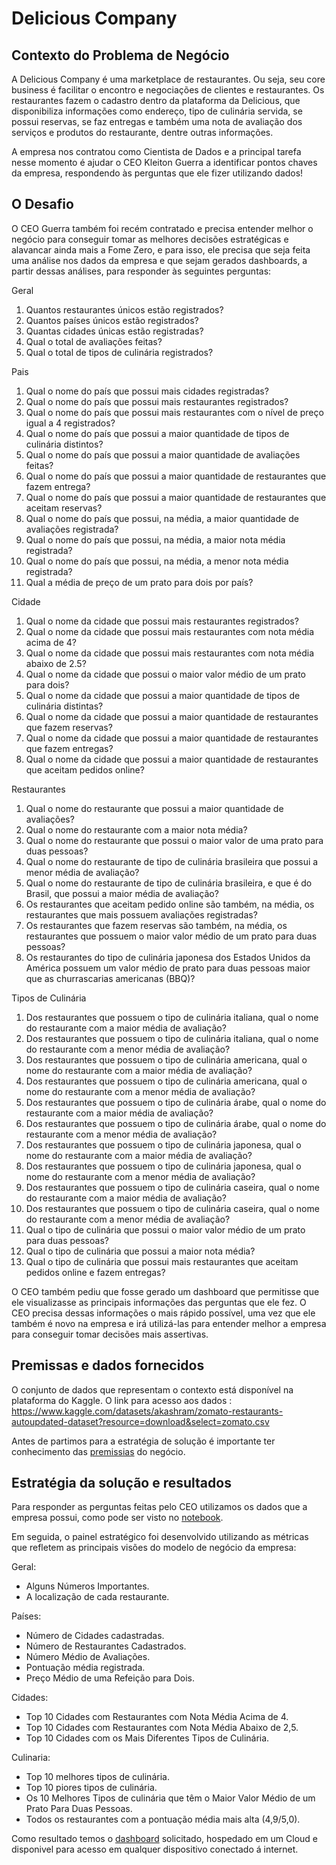 # Delicious Company

## Contexto do Problema de Negócio

A Delicious Company  é uma marketplace de restaurantes. Ou seja, seu core business é facilitar o encontro e negociações de clientes e restaurantes. Os restaurantes fazem o cadastro dentro da plataforma da Delicious, que disponibiliza informações como endereço, tipo de culinária servida, se possui reservas, se faz entregas e também uma nota de avaliação dos serviços e produtos do restaurante, dentre outras informações.

A empresa nos contratou como Cientista de Dados e a principal tarefa nesse momento é ajudar o CEO Kleiton Guerra
a identificar pontos chaves da empresa, respondendo às perguntas que ele fizer utilizando dados!


## O Desafio
O CEO Guerra também foi recém contratado e precisa entender melhor o negócio para conseguir tomar as melhores decisões estratégicas e alavancar ainda mais a
Fome Zero, e para isso, ele precisa que seja feita uma análise nos dados da empresa e que sejam gerados dashboards, a partir dessas análises, para responder
às seguintes perguntas:

Geral
1. Quantos restaurantes únicos estão registrados?
2. Quantos países únicos estão registrados?
3. Quantas cidades únicas estão registradas?
4. Qual o total de avaliações feitas?
5. Qual o total de tipos de culinária registrados?

Pais
1. Qual o nome do país que possui mais cidades registradas?
2. Qual o nome do país que possui mais restaurantes registrados?
3. Qual o nome do país que possui mais restaurantes com o nível de preço igual a 4
registrados?
4. Qual o nome do país que possui a maior quantidade de tipos de culinária
distintos?
5. Qual o nome do país que possui a maior quantidade de avaliações feitas?
6. Qual o nome do país que possui a maior quantidade de restaurantes que fazem
entrega?
7. Qual o nome do país que possui a maior quantidade de restaurantes que aceitam
reservas?
8. Qual o nome do país que possui, na média, a maior quantidade de avaliações
registrada?
9. Qual o nome do país que possui, na média, a maior nota média registrada?
10. Qual o nome do país que possui, na média, a menor nota média registrada?
11. Qual a média de preço de um prato para dois por país?

Cidade
1. Qual o nome da cidade que possui mais restaurantes registrados?
2. Qual o nome da cidade que possui mais restaurantes com nota média acima de
4?
3. Qual o nome da cidade que possui mais restaurantes com nota média abaixo de
2.5?
4. Qual o nome da cidade que possui o maior valor médio de um prato para dois?
5. Qual o nome da cidade que possui a maior quantidade de tipos de culinária
distintas?
6. Qual o nome da cidade que possui a maior quantidade de restaurantes que fazem
reservas?
7. Qual o nome da cidade que possui a maior quantidade de restaurantes que fazem
entregas?
8. Qual o nome da cidade que possui a maior quantidade de restaurantes que
aceitam pedidos online?

Restaurantes
1. Qual o nome do restaurante que possui a maior quantidade de avaliações?
2. Qual o nome do restaurante com a maior nota média?
3. Qual o nome do restaurante que possui o maior valor de uma prato para duas
pessoas?
4. Qual o nome do restaurante de tipo de culinária brasileira que possui a menor
média de avaliação?
5. Qual o nome do restaurante de tipo de culinária brasileira, e que é do Brasil, que
possui a maior média de avaliação?
6. Os restaurantes que aceitam pedido online são também, na média, os
restaurantes que mais possuem avaliações registradas?
7. Os restaurantes que fazem reservas são também, na média, os restaurantes que
possuem o maior valor médio de um prato para duas pessoas?
8. Os restaurantes do tipo de culinária japonesa dos Estados Unidos da América
possuem um valor médio de prato para duas pessoas maior que as churrascarias
americanas (BBQ)?

Tipos de Culinária
1. Dos restaurantes que possuem o tipo de culinária italiana, qual o nome do
restaurante com a maior média de avaliação?
2. Dos restaurantes que possuem o tipo de culinária italiana, qual o nome do
restaurante com a menor média de avaliação?
3. Dos restaurantes que possuem o tipo de culinária americana, qual o nome do
restaurante com a maior média de avaliação?
4. Dos restaurantes que possuem o tipo de culinária americana, qual o nome do
restaurante com a menor média de avaliação?
5. Dos restaurantes que possuem o tipo de culinária árabe, qual o nome do
restaurante com a maior média de avaliação?
6. Dos restaurantes que possuem o tipo de culinária árabe, qual o nome do
restaurante com a menor média de avaliação?
7. Dos restaurantes que possuem o tipo de culinária japonesa, qual o nome do
restaurante com a maior média de avaliação?
8. Dos restaurantes que possuem o tipo de culinária japonesa, qual o nome do
restaurante com a menor média de avaliação?
9. Dos restaurantes que possuem o tipo de culinária caseira, qual o nome do
restaurante com a maior média de avaliação?
10. Dos restaurantes que possuem o tipo de culinária caseira, qual o nome do
restaurante com a menor média de avaliação?
11. Qual o tipo de culinária que possui o maior valor médio de um prato para duas
pessoas?
12. Qual o tipo de culinária que possui a maior nota média?
13. Qual o tipo de culinária que possui mais restaurantes que aceitam pedidos
online e fazem entregas?

O CEO também pediu que fosse gerado um dashboard que permitisse que ele
visualizasse as principais informações das perguntas que ele fez. O CEO precisa
dessas informações o mais rápido possível, uma vez que ele também é novo na
empresa e irá utilizá-las para entender melhor a empresa para conseguir
tomar decisões mais assertivas.

## Premissas e dados fornecidos
 
O conjunto de dados que representam o contexto está disponível na plataforma do
Kaggle. O link para acesso aos dados :
https://www.kaggle.com/datasets/akashram/zomato-restaurants-autoupdated-dataset?resource=download&select=zomato.csv

Antes de partimos para a estratégia de solução é importante ter conhecimento das [premissias](https://github.com/leoalvessantana/delicious_company/blob/main/dataset/informacoes_dados.txt) do negócio.


## Estratégia da solução e resultados

Para responder as perguntas feitas pelo CEO utilizamos os dados que a empresa possui, como pode ser visto no [notebook](https://github.com/leoalvessantana/delicious_company/blob/main/analise_nos_dados.ipynb). 

Em seguida, o painel estratégico foi desenvolvido utilizando as métricas que refletem as principais visões do modelo de negócio da empresa:

Geral:
 - Alguns Números Importantes.
 - A localização de cada restaurante.

Países:
 - Número de Cidades cadastradas.
 - Número de Restaurantes Cadastrados.
 - Número Médio de Avaliações.
 - Pontuação média registrada.
 - Preço Médio de uma Refeição para Dois.

Cidades:
 - Top 10 Cidades com Restaurantes com Nota Média Acima de 4.
 - Top 10 Cidades com Restaurantes com Nota Média Abaixo de 2,5.
 - Top 10 Cidades com os Mais Diferentes Tipos de Culinária.

Culinaria:
 - Top 10 melhores tipos de culinária.
 - Top 10 piores tipos de culinária.
 - Os 10 Melhores Tipos de culinária que têm o Maior Valor Médio de um Prato Para Duas Pessoas.
 - Todos os restaurantes com a pontuação média mais alta (4,9/5,0).

Como resultado temos o [dashboard](https://leonardosantana-delicious-company.streamlit.app/) solicitado, hospedado em um Cloud e disponivel para acesso em qualquer dispositivo conectado á internet.

